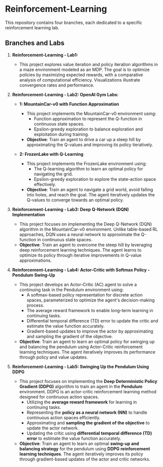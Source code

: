 # Reinforcement-Learning

This repository contains four branches, each dedicated to a specific reinforcement learning lab.

## Branches and Labs

1. **Reinforcement-Learning - Lab1:**
    - This project explores value iteration and policy iteration algorithms in a maze environment modeled as an MDP. The goal is to optimize policies by maximizing expected rewards, with a comparative analysis of computational efficiency. Visualizations illustrate convergence rates and performance.

2. **Reinforcement-Learning - Lab2: OpenAI Gym Labs:**
    - **1: MountainCar-v0 with Function Approximation**
        - This project implements the MountainCar-v0 environment using:
            - Function approximation to represent the Q-function in continuous state spaces.
            - Epsilon-greedy exploration to balance exploration and exploitation during training.
        - **Objective**: Train an agent to drive a car up a steep hill by approximating the Q-values and improving its policy iteratively.

    - **2: FrozenLake with Q-Learning**
        - This project implements the FrozenLake environment using:
            - The Q-learning algorithm to learn an optimal policy for navigating the grid.
            - Epsilon-greedy exploration to explore the state-action space effectively.
        - **Objective**: Train an agent to navigate a grid world, avoid falling into holes, and reach the goal. The agent iteratively updates the Q-values to converge towards an optimal policy.

3. **Reinforcement-Learning - Lab3: Deep Q-Network (DQN) Implementation**
    - This project focuses on implementing the Deep Q-Network (DQN) algorithm in the MountainCar-v0 environment. Unlike table-based RL approaches, DQN uses a neural network to approximate the Q-function in continuous state spaces.
    - **Objective**: Train an agent to overcome the steep hill by leveraging deep reinforcement learning techniques. The agent learns to optimize its policy through iterative improvements in Q-value approximations.

4. **Reinforcement-Learning - Lab4: Actor-Critic with Softmax Policy - Pendulum Swing-Up**
    - This project develops an Actor-Critic (AC) agent to solve a continuing task in the Pendulum environment using:
        - A softmax-based policy representation for discrete action spaces, parameterized to optimize the agent's decision-making process.
        - The average reward framework to enable long-term learning in continuing tasks.
        - Differential temporal difference (TD) error to update the critic and estimate the value function accurately.
        - Gradient-based updates to improve the actor by approximating and sampling the gradient of the objective.
    - **Objective**: Train an agent to learn an optimal policy for swinging up and balancing the pendulum using Actor-Critic reinforcement learning techniques. The agent iteratively improves its performance through policy and value updates.

5. **Reinforcement-Learning - Lab5: Swinging Up the Pendulum Using DDPG**  
    - This project focuses on implementing the **Deep Deterministic Policy Gradient (DDPG)** algorithm to train an agent in the **Pendulum** environment. DDPG is an actor-critic reinforcement learning method designed for continuous action spaces.  
        - Utilizing the **average reward framework** for learning in continuing tasks.  
        - Representing the **policy as a neural network (NN)** to handle continuous action spaces efficiently.  
        - Approximating and **sampling the gradient of the objective** to update the actor network.  
        - Updating the critic using **differential temporal difference (TD) error** to estimate the value function accurately.  
    - **Objective**: Train an agent to learn an optimal **swing-up and balancing strategy** for the pendulum using **DDPG reinforcement learning techniques**. The agent iteratively improves its policy through gradient-based updates of the actor and critic networks.  

